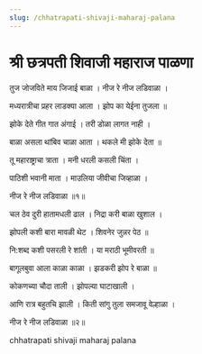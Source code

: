 ```yaml
---
slug: /chhatrapati-shivaji-maharaj-palana
---
```

# श्री छत्रपती शिवाजी महाराज पाळणा

तुज जोजविते माय जिजाई बाळा । नीज रे नीज लडिवाळा ।

मध्यरात्रीचा प्रहर लाडक्या आला । झोप का येईना तुजला ॥

झोके देते गीत गात अंगाई । तरी डोळा लागत नाही ।

बाळा असला थांबिव चाळा आता । थकले मी झोके देता ॥

तू महाराष्ट्राचा त्राता । मनी धरली कसली चिंता ।

पाठिशी भवानी माता । माउलिया जीवीचा जिव्हाळा ।

नीज रे नीज लडिवाळा ॥१॥

चल ठेव दुरी हातामधली ढाल । निद्रा करी बाळा खुशाल ।

झोपली कशी बारा मावळी थेट । शिवनेर जुन्नर पेठ ॥

नि:शब्द कशी पसरली रे शांती । या मराठी भूमीवरती ॥

बागूलबुवा आला काळा काळा । झडकरी झोप रे बाळा ॥

कोकणच्या चौदा ताली । झोपल्या घाटाखाली ।

आणि रात्र बहुतचि झाली । किती सांगु तुला समजावू वेल्हाळा ।

नीज रे नीज लडिवाळा ॥२॥

<span class='index-text'> chhatrapati shivaji maharaj palana</span>